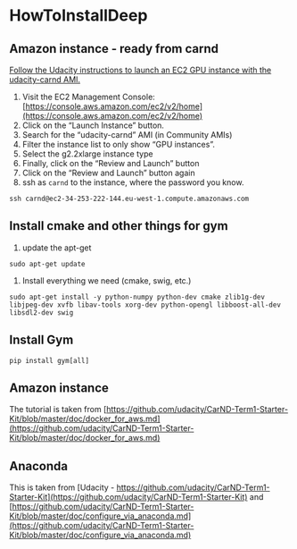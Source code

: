 # HowToInstallDeep

## Amazon instance - ready from carnd
[Follow the Udacity instructions to launch an EC2 GPU instance with the udacity-carnd AMI.](https://classroom.udacity.com/nanodegrees/nd013/parts/fbf77062-5703-404e-b60c-95b78b2f3f9e/modules/6df7ae49-c61c-4bb2-a23e-6527e69209ec/lessons/614d4728-0fad-4c9d-a6c3-23227aef8f66/concepts/f6fccba8-0009-4d05-9356-fae428b6efb4)

1. Visit the EC2 Management Console: [https://console.aws.amazon.com/ec2/v2/home](https://console.aws.amazon.com/ec2/v2/home)
1. Click on the “Launch Instance” button.
1. Search for the “udacity-carnd” AMI (in Community AMIs)
1. Filter the instance list to only show “GPU instances”.
1. Select the g2.2xlarge instance type
1. Finally, click on the “Review and Launch” button
1. Click on the “Review and Launch” button again
1. ssh as `carnd` to the instance, where the password you know.
```
ssh carnd@ec2-34-253-222-144.eu-west-1.compute.amazonaws.com
```

## Install cmake and other things for gym
1. update the apt-get
```
sudo apt-get update
```
1. Install everything we need (cmake, swig, etc.)
```
sudo apt-get install -y python-numpy python-dev cmake zlib1g-dev libjpeg-dev xvfb libav-tools xorg-dev python-opengl libboost-all-dev libsdl2-dev swig
```
## Install Gym
```
pip install gym[all]
```




## Amazon instance
The tutorial is taken from [https://github.com/udacity/CarND-Term1-Starter-Kit/blob/master/doc/docker_for_aws.md](https://github.com/udacity/CarND-Term1-Starter-Kit/blob/master/doc/docker_for_aws.md)

## Anaconda
This is taken from [Udacity - https://github.com/udacity/CarND-Term1-Starter-Kit](https://github.com/udacity/CarND-Term1-Starter-Kit)
and [https://github.com/udacity/CarND-Term1-Starter-Kit/blob/master/doc/configure_via_anaconda.md](https://github.com/udacity/CarND-Term1-Starter-Kit/blob/master/doc/configure_via_anaconda.md)
```

```
